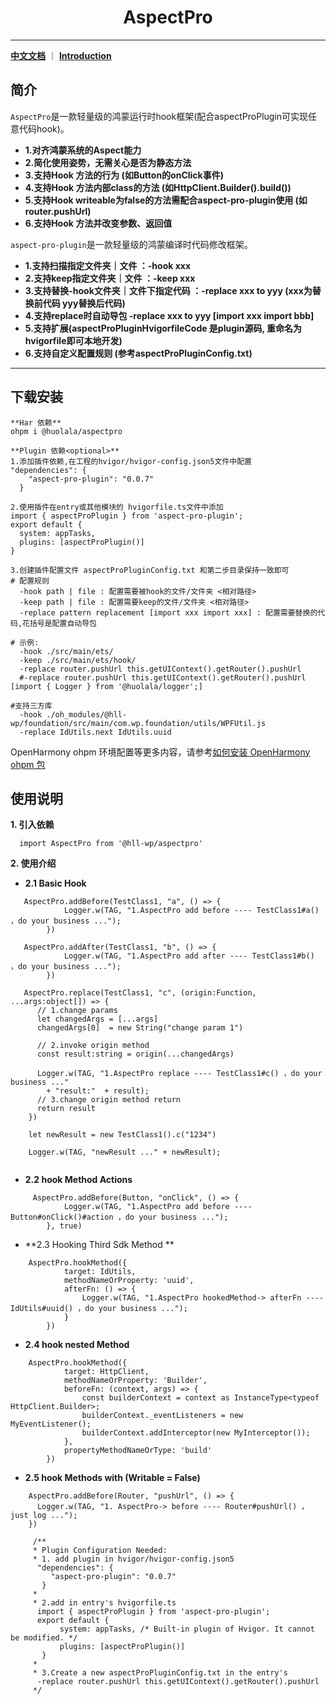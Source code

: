 # <center>AspectPro</center>

-------------------------------------------------------------------------------
**[中文文档](README_CN.md)** ｜ **[Introduction](README.md)**

## 简介

`AspectPro`是一款轻量级的鸿蒙运行时hook框架(配合aspectProPlugin可实现任意代码hook)。

* **1.对齐鸿蒙系统的Aspect能力**
* **2.简化使用姿势，无需关心是否为静态方法**
* **3.支持Hook 方法的行为 (如Button的onClick事件)**
* **4.支持Hook 方法内部class的方法 (如HttpClient.Builder().build())**
* **5.支持Hook writeable为false的方法需配合aspect-pro-plugin使用 (如router.pushUrl)**
* **6.支持Hook 方法并改变参数、返回值**

`aspect-pro-plugin`是一款轻量级的鸿蒙编译时代码修改框架。

* **1.支持扫描指定文件夹｜文件 ：-hook xxx**
* **2.支持keep指定文件夹｜文件 ：-keep xxx**
* **3.支持替换-hook文件夹｜文件下指定代码 ：-replace xxx to yyy (xxx为替换前代码 yyy替换后代码)**
* **4.支持replace时自动导包 -replace xxx to yyy [import xxx import bbb]**
* **5.支持扩展(aspectProPluginHvigorfileCode 是plugin源码, 重命名为hvigorfile即可本地开发)**
* **6.支持自定义配置规则 (参考aspectProPluginConfig.txt)**

-------------------------------------------------------------------------------

## 下载安装

```shell
**Har 依赖**
ohpm i @huolala/aspectpro

**Plugin 依赖<optional>**
1.添加插件依赖,在工程的hvigor/hvigor-config.json5文件中配置
"dependencies": {
    "aspect-pro-plugin": "0.0.7"
  }
  
2.使用插件在entry或其他模块的 hvigorfile.ts文件中添加
import { aspectProPlugin } from 'aspect-pro-plugin';
export default {
  system: appTasks, 
  plugins: [aspectProPlugin()]
}

3.创建插件配置文件 aspectProPluginConfig.txt 和第二步目录保持一致即可
# 配置规则 
  -hook path | file : 配置需要被hook的文件/文件夹 <相对路径>
  -keep path | file : 配置需要keep的文件/文件夹 <相对路径>
  -replace pattern replacement [import xxx import xxx] : 配置需要替换的代码,花括号是配置自动导包

# 示例:
  -hook ./src/main/ets/
  -keep ./src/main/ets/hook/
  -replace router.pushUrl this.getUIContext().getRouter().pushUrl
  #-replace router.pushUrl this.getUIContext().getRouter().pushUrl [import { Logger } from '@huolala/logger';]

#支持三方库
  -hook ./oh_modules/@hll-wp/foundation/src/main/com.wp.foundation/utils/WPFUtil.js
  -replace IdUtils.next IdUtils.uuid
```

OpenHarmony ohpm
环境配置等更多内容，请参考[如何安装 OpenHarmony ohpm 包](https://gitee.com/openharmony-tpc/docs/blob/master/OpenHarmony_har_usage.md)

## 使用说明

**1. 引入依赖**

 ```
   import AspectPro from '@hll-wp/aspectpro'
 ```

**2. 使用介绍**

* **2.1 Basic Hook**

```
   AspectPro.addBefore(TestClass1, "a", () => {
            Logger.w(TAG, "1.AspectPro add before ---- TestClass1#a() ，do your business ...");
        })
        
   AspectPro.addAfter(TestClass1, "b", () => {
            Logger.w(TAG, "1.AspectPro add after ---- TestClass1#b() ，do your business ...");
        })

   AspectPro.replace(TestClass1, "c", (origin:Function, ...args:object[]) => {
      // 1.change params
      let changedArgs = [...args]
      changedArgs[0]  = new String("change param 1")

      // 2.invoke origin method
      const result:string = origin(...changedArgs)

      Logger.w(TAG, "1.AspectPro replace ---- TestClass1#c() ，do your business ..."
        + "result:"  + result);
      // 3.change origin method return
      return result
    })

    let newResult = new TestClass1().c("1234")

    Logger.w(TAG, "newResult ..." + newResult);
    
```

* **2.2 hook Method Actions**

```
     AspectPro.addBefore(Button, "onClick", () => {
            Logger.w(TAG, "1.AspectPro add before ---- Button#onClick()#action ，do your business ...");
        }, true)
```

* **2.3 Hooking Third Sdk Method **

```
    AspectPro.hookMethod({
            target: IdUtils,
            methodNameOrProperty: 'uuid',
            afterFn: () => {
                Logger.w(TAG, "1.AspectPro hookedMethod-> afterFn ---- IdUtils#uuid() ，do your business ...");
            }
        })
```

* **2.4 hook nested Method**

```
    AspectPro.hookMethod({
            target: HttpClient,
            methodNameOrProperty: 'Builder',
            beforeFn: (context, args) => {
                const builderContext = context as InstanceType<typeof HttpClient.Builder>;
                builderContext._eventListeners = new MyEventListener();
                builderContext.addInterceptor(new MyInterceptor());
            },
            propertyMethodNameOrType: 'build'
        })

```

* **2.5 hook Methods with (Writable = False)**

```
    AspectPro.addBefore(Router, "pushUrl", () => {
      Logger.w(TAG, "1. AspectPro-> before ---- Router#pushUrl() ，just log ...");
    })
    
     /**
     * Plugin Configuration Needed:
     * 1. add plugin in hvigor/hvigor-config.json5
      "dependencies": {
         "aspect-pro-plugin": "0.0.7"
       }
     *  
     * 2.add in entry's hvigorfile.ts 
      import { aspectProPlugin } from 'aspect-pro-plugin';
      export default {
           system: appTasks, /* Built-in plugin of Hvigor. It cannot be modified. */
           plugins: [aspectProPlugin()]
       }
     * 
     * 3.Create a new aspectProPluginConfig.txt in the entry's
      -replace router.pushUrl this.getUIContext().getRouter().pushUrl
     */

```





